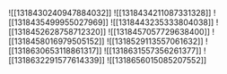 ![[1318430240947884032]]
![[1318434211087331328]]
![[1318435499955027969]]
![[1318443235333804038]]
![[1318452628758712320]]
![[1318457057729638400]]
![[1318458016979505152]]
![[1318529113557061632]]
![[1318630653118861317]]
![[1318631557356261377]]
![[1318632291577614339]]
![[1318656015085207552]]
